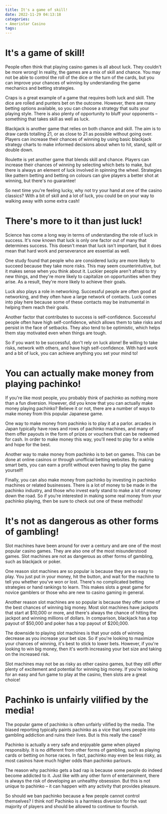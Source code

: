 ```yaml
---
title: It's a game of skill!
date: 2022-11-29 04:13:18
categories:
- Ameristar Casino
tags:
---
```



#  It's a game of skill!

People often think that playing casino games is all about luck. They couldn't be more wrong! In reality, the games are a mix of skill and chance. You may not be able to control the roll of the dice or the turn of the cards, but you can improve your chances of winning by understanding the game mechanics and betting strategies.

 Craps is a great example of a game that requires both luck and skill. The dice are rolled and punters bet on the outcome. However, there are many betting options available, so you can choose a strategy that suits your playing style. There is also plenty of opportunity to bluff your opponents – something that takes skill as well as luck.

Blackjack is another game that relies on both chance and skill. The aim is to draw cards totalling 21, or as close to 21 as possible without going over. Players can increase their chances of winning by using basic blackjack strategy charts to make informed decisions about when to hit, stand, split or double down.

 Roulette is yet another game that blends skill and chance. Players can increase their chances of winning by selecting which bets to make, but there is always an element of luck involved in spinning the wheel. Strategies like pattern betting and betting on colours can give players a better shot at winning, but there's no guarantee!

So next time you're feeling lucky, why not try your hand at one of the casino classics? With a bit of skill and a lot of luck, you could be on your way to walking away with some extra cash!

#  There's more to it than just luck!

Science has come a long way in terms of understanding the role of luck in success. It's now known that luck is only one factor out of many that determines success. This doesn't mean that luck isn't important, but it does mean that hard work and perseverance are essential as well.

One study found that people who are considered lucky are more likely to succeed because they take more risks. This may seem counterintuitive, but it makes sense when you think about it. Luckier people aren't afraid to try new things, and they're more likely to capitalize on opportunities when they arise. As a result, they're more likely to achieve their goals.

Luck also plays a role in networking. Successful people are often good at networking, and they often have a large network of contacts. Luck comes into play here because some of these contacts may be instrumental in helping them reach their goals.

Another factor that contributes to success is self-confidence. Successful people often have high self-confidence, which allows them to take risks and persist in the face of setbacks. They also tend to be optimistic, which helps them stay motivated even when things are tough.

So if you want to be successful, don't rely on luck alone! Be willing to take risks, network with others, and have high self-confidence. With hard work and a bit of luck, you can achieve anything you set your mind to!

#  You can actually make money from playing pachinko!

If you're like most people, you probably think of pachinko as nothing more than a fun diversion. However, did you know that you can actually make money playing pachinko? Believe it or not, there are a number of ways to make money from this popular Japanese game.

One way to make money from pachinko is to play it at a parlor. arcades in Japan typically have rows and rows of pachinko machines, and many of them offer payouts in the form of prizes or vouchers that can be redeemed for cash. In order to make money this way, you'll need to play for a while and hope for the best.

Another way to make money from pachinko is to bet on games. This can be done at online casinos or through unofficial betting websites. By making smart bets, you can earn a profit without even having to play the game yourself!

Finally, you can also make money from pachinko by investing in pachinko machines or related businesses. There is a lot of money to be made in the pachinko industry, and those who invest early stand to make a lot of money down the road. So if you're interested in making some real money from your pachinko playing, then be sure to check out one of these methods!

#  It's not as dangerous as other forms of gambling!

Slot machines have been around for over a century and are one of the most popular casino games. They are also one of the most misunderstood games. Slot machines are not as dangerous as other forms of gambling, such as blackjack or poker.

One reason slot machines are so popular is because they are so easy to play. You just put in your money, hit the button, and wait for the machine to tell you whether you've won or lost. There's no complicated betting strategies or hand rankings to learn. This makes slots a great game for novice gamblers or those who are new to casino gaming in general.

Another reason slot machines are so popular is because they offer some of the best chances of winning big money. Most slot machines have jackpots that start at $10,000 or more, and there's always the chance of hitting the jackpot and winning millions of dollars. In comparison, blackjack has a top payout of $50,000 and poker has a top payout of $200,000.

The downside to playing slot machines is that your odds of winning decrease as you increase your bet size. So if you're looking to maximize your chances of winning, it's best to stick to lower bets. However, if you're looking to win big money, then it's worth increasing your bet size and taking on the increased risk.

Slot machines may not be as risky as other casino games, but they still offer plenty of excitement and potential for winning big money. If you're looking for an easy and fun game to play at the casino, then slots are a great choice!

#  Pachinko is unfairly vilified by the media!

The popular game of pachinko is often unfairly vilified by the media. The biased reporting typically paints pachinko as a vice that lures people into gambling addiction and ruins their lives. But is this really the case?

Pachinko is actually a very safe and enjoyable game when played responsibly. It is no different from other forms of gambling, such as playing cards or betting on horse races. In fact, pachinko may even be less risky, as most casinos have much higher odds than pachinko parlours.

The reason why pachinko gets a bad rap is because some people do indeed become addicted to it. Just like with any other form of entertainment, there is always the risk of developing an unhealthy obsession. But this is not unique to pachinko – it can happen with any activity that provides pleasure.

So should we ban pachinko because a few people cannot control themselves? I think not! Pachinko is a harmless diversion for the vast majority of players and should be allowed to continue to flourish.